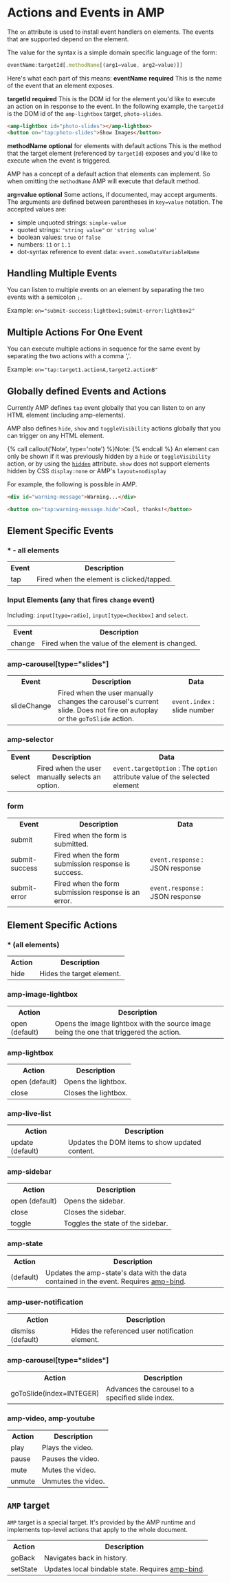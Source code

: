 <!---
Copyright 2016 The AMP HTML Authors. All Rights Reserved.

Licensed under the Apache License, Version 2.0 (the "License");
you may not use this file except in compliance with the License.
You may obtain a copy of the License at

      http://www.apache.org/licenses/LICENSE-2.0

Unless required by applicable law or agreed to in writing, software
distributed under the License is distributed on an "AS-IS" BASIS,
WITHOUT WARRANTIES OR CONDITIONS OF ANY KIND, either express or implied.
See the License for the specific language governing permissions and
limitations under the License.
-->

# Actions and Events in AMP

The `on` attribute is used to install event handlers on elements. The events that are supported depend on the element.

The value for the syntax is a simple domain specific language of the form:

```javascript
eventName:targetId[.methodName[(arg1=value, arg2=value)]]
```

Here's what each part of this means:
**eventName**
__required__
This is the name of the event that an element exposes.

**targetId**
__required__
This is the DOM id for the element you'd like to execute an action on in response to the event. In the following example, the `targetId` is the DOM id of the `amp-lightbox` target, `photo-slides`.

```html
<amp-lightbox id="photo-slides"></amp-lightbox>
<button on="tap:photo-slides">Show Images</button>
```

**methodName**
__optional__ for elements with default actions
This is the method that the target element (referenced by `targetId`) exposes and you'd like to execute when the event is triggered.

AMP has a concept of a default action that elements can implement. So when omitting the `methodName` AMP will execute that default method.

**arg=value**
__optional__
Some actions, if documented, may accept arguments. The arguments are defined between parentheses in `key=value` notation. The accepted values are:
 - simple unquoted strings: `simple-value`
 - quoted strings: `"string value"` or `'string value'`
 - boolean values: `true` or `false`
 - numbers: `11` or `1.1`
 - dot-syntax reference to event data: `event.someDataVariableName`

## Handling Multiple Events
You can listen to multiple events on an element by separating the two events with a semicolon `;`.

Example: `on="submit-success:lightbox1;submit-error:lightbox2"`


## Multiple Actions For One Event
You can execute multiple actions in sequence for the same event by separating the two actions with a comma ','.

Example: `on="tap:target1.actionA,target2.actionB"`


## Globally defined Events and Actions
Currently AMP defines `tap` event globally that you can listen to on any HTML element (including amp-elements).

AMP also defines `hide`, `show` and `toggleVisibility` actions globally that you can trigger on any HTML element.

{% call callout('Note', type='note') %}Note: {% endcall %} An element can only be shown if it was previously hidden by a `hide` or `toggleVisibility` action, or by using the [`hidden`](https://developer.mozilla.org/en-US/docs/Web/HTML/Global_attributes/hidden) attribute. `show` does not support elements hidden by CSS `display:none` or AMP's `layout=nodisplay`

For example, the following is possible in AMP.

```html
<div id="warning-message">Warning...</div>

<button on="tap:warning-message.hide">Cool, thanks!</button>
```

## Element Specific Events
### * - all elements
<table>
  <tr>
    <th>Event</th>
    <th>Description</th>
  </tr>
  <tr>
    <td>tap</td>
    <td>Fired when the element is clicked/tapped.</td>
  </tr>
</table>


### Input Elements (any that fires `change` event)

Including: `input[type=radio]`, `input[type=checkbox]` and `select`.

<table>
  <tr>
    <th>Event</th>
    <th>Description</th>
  </tr>
  <tr>
    <td>change</td>
    <td>Fired when the value of the element is changed.</td>
  </tr>
</table>


### amp-carousel[type="slides"]
<table>
  <tr>
    <th>Event</th>
    <th>Description</th>
    <th>Data</th>
  </tr>
  <tr>
    <td>slideChange</td>
    <td>Fired when the user manually changes the carousel's current slide. Does not fire on autoplay or the <code>goToSlide</code> action.</td>
    <td><code>event.index</code> : slide number</td>
  </tr>
</table>

### amp-selector
<table>
  <tr>
    <th>Event</th>
    <th>Description</th>
    <th>Data</th>
  </tr>
  <tr>
    <td>select</td>
    <td>Fired when the user manually selects an option.</td>
    <td><code>event.targetOption</code> : The <code>option</code> attribute value of the selected element</td>
  </tr>
</table>

### form
<table>
  <tr>
    <th>Event</th>
    <th>Description</th>
    <th>Data</th>
  </tr>
  <tr>
    <td>submit</td>
    <td>Fired when the form is submitted.</td>
    <td></td>
  </tr>
  <tr>
    <td>submit-success</td>
    <td>Fired when the form submission response is success.</td>
    <td><code>event.response</code> : JSON response</td>
  </tr>
  <tr>
    <td>submit-error</td>
    <td>Fired when the form submission response is an error.</td>
    <td><code>event.response</code> : JSON response</td>
  </tr>
</table>


## Element Specific Actions
### * (all elements)
<table>
  <tr>
    <th>Action</th>
    <th>Description</th>
  </tr>
  <tr>
    <td>hide</td>
    <td>Hides the target element.</td>
  </tr>
</table>

### amp-image-lightbox
<table>
  <tr>
    <th>Action</th>
    <th>Description</th>
  </tr>
  <tr>
    <td>open (default)</td>
    <td>Opens the image lightbox with the source image being the one that triggered the action.</td>
  </tr>
</table>

### amp-lightbox
<table>
  <tr>
    <th>Action</th>
    <th>Description</th>
  </tr>
  <tr>
    <td>open (default)</td>
    <td>Opens the lightbox.</td>
  </tr>
  <tr>
    <td>close</td>
    <td>Closes the lightbox.</td>
  </tr>
</table>

### amp-live-list
<table>
  <tr>
    <th>Action</th>
    <th>Description</th>
  </tr>
  <tr>
    <td>update (default)</td>
    <td>Updates the DOM items to show updated content.</td>
  </tr>
</table>

### amp-sidebar
<table>
  <tr>
    <th>Action</th>
    <th>Description</th>
  </tr>
  <tr>
    <td>open (default)</td>
    <td>Opens the sidebar.</td>
  </tr>
  <tr>
    <td>close</td>
    <td>Closes the sidebar.</td>
  </tr>
  <tr>
    <td>toggle</td>
    <td>Toggles the state of the sidebar.</td>
  </tr>
</table>

### amp-state
<table>
  <tr>
    <th>Action</th>
    <th>Description</th>
  </tr>
  <tr>
    <td>(default)</td>
    <td>Updates the amp-state's data with the data contained in the event. Requires
      <a href="../extensions/amp-bind/amp-bind.md">amp-bind</a>.
    </td>
  </tr>
</table>

### amp-user-notification
<table>
  <tr>
    <th>Action</th>
    <th>Description</th>
  </tr>
  <tr>
    <td>dismiss (default)</td>
    <td>Hides the referenced user notification element.</td>
  </tr>
</table>

### amp-carousel[type="slides"]
<table>
  <tr>
    <th>Action</th>
    <th>Description</th>
  </tr>
  <tr>
    <td>goToSlide(index=INTEGER)</td>
    <td>Advances the carousel to a specified slide index.</td>
  </tr>
</table>

### amp-video, amp-youtube
<table>
  <tr>
    <th>Action</th>
    <th>Description</th>
  </tr>
  <tr>
    <td>play</td>
    <td>Plays the video.</td>
  </tr>
  <tr>
    <td>pause</td>
    <td>Pauses the video.</td>
  </tr>
  <tr>
    <td>mute</td>
    <td>Mutes the video.</td>
  </tr>
  <tr>
    <td>unmute</td>
    <td>Unmutes the video.</td>
  </tr>
</table>

## `AMP` target

`AMP` target is a special target. It's provided by the AMP runtime and implements top-level
actions that apply to the whole document.

<table>
  <tr>
    <th>Action</th>
    <th>Description</th>
  </tr>
  <tr>
    <td>goBack</td>
    <td>Navigates back in history.</td>
  </tr>
  <tr>
    <td>setState</td>
    <td>Updates local bindable state. Requires <a href="../extensions/amp-bind/amp-bind.md">amp-bind</a>.</td>
  </tr>
</table>
